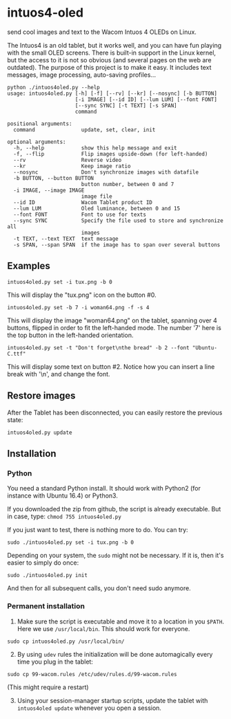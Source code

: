 # intuos4-oled
send cool images and text to the Wacom Intuos 4 OLEDs on Linux.

The Intuos4 is an old tablet, but it works well, and you can have fun
playing with the small OLED screens.  There is built-in support in the
Linux kernel, but the access to it is not so obvious (and several
pages on the web are outdated).  The purpose of this project is to
make it easy. It includes text messages, image processing, auto-saving
profiles...

```
python ./intuos4oled.py --help
usage: intuos4oled.py [-h] [-f] [--rv] [--kr] [--nosync] [-b BUTTON]
                      [-i IMAGE] [--id ID] [--lum LUM] [--font FONT]
                      [--sync SYNC] [-t TEXT] [-s SPAN]
                      command

positional arguments:
  command               update, set, clear, init

optional arguments:
  -h, --help            show this help message and exit
  -f, --flip            Flip images upside-down (for left-handed)
  --rv                  Reverse video
  --kr                  Keep image ratio
  --nosync              Don't synchronize images with datafile
  -b BUTTON, --button BUTTON
                        button number, between 0 and 7
  -i IMAGE, --image IMAGE
                        image file
  --id ID               Wacom Tablet product ID
  --lum LUM             Oled luminance, between 0 and 15
  --font FONT           Font to use for texts
  --sync SYNC           Specify the file used to store and synchronize all
                        images
  -t TEXT, --text TEXT  text message
  -s SPAN, --span SPAN  if the image has to span over several buttons
```

## Examples

```
intuos4oled.py set -i tux.png -b 0
```

This will display the "tux.png" icon on the button #0.

```
intuos4oled.py set -b 7 -i woman64.png -f -s 4
```

This will display the image "woman64.png" on the tablet, spanning over
4 buttons, flipped in order to fit the left-handed mode. The number
'7' here is the top button in the left-handed orientation.

```
intuos4oled.py set -t "Don't forget\nthe bread" -b 2 --font "Ubuntu-C.ttf"
```

This will display some text on button #2. Notice how you can insert a
line break with '\n', and change the font.

## Restore images

After the Tablet has been disconnected, you can easily restore the
previous state:

```
intuos4oled.py update
```

## Installation

### Python

You need a standard Python install. It should work with Python2 (for
instance with Ubuntu 16.4) or Python3.

If you downloaded the zip from github, the script is already
executable. But in case, type:
``` chmod 755 intuos4oled.py ```

If you just want to test, there is nothing more to do. You can try:
```
sudo ./intuos4oled.py set -i tux.png -b 0
```

Depending on your system, the `sudo` might not be necessary. If it is, then
it's easier to simply do once:
```
sudo ./intuos4oled.py init
```

And then for all subsequent calls, you don't need sudo anymore.

### Permanent installation

1. Make sure the script is executable and move it to a location in you
   `$PATH`. Here we use `/usr/local/bin`. This should work for everyone.

```
sudo cp intuos4oled.py /usr/local/bin/
```

2. By using `udev` rules the initialization will be done automagically
   every time you plug in the tablet:

```
sudo cp 99-wacom.rules /etc/udev/rules.d/99-wacom.rules
```
(This might require a restart)

3. Using your session-manager startup scripts, update the tablet with
   `intuos4oled update` whenever you open a session.


